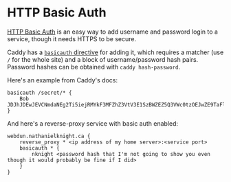 # HTTP Basic Auth

[HTTP Basic Auth](https://en.wikipedia.org/wiki/Basic_access_authentication)
is an easy way to add username and password login to a service, though it needs
HTTPS to be secure.

Caddy has a [`basicauth` directive] for adding it, which requires a matcher (use `/` for the whole site) and a block of username/password hash pairs. Password hashes can be obtained with `caddy hash-password`.

Here's an example from Caddy's docs:

```Caddyfile
basicauth /secret/* {
	Bob JDJhJDEwJEVCNmdaNEg2Ti5iejRMYkF3MFZhZ3VtV3E1SzBWZEZ5Q3VWc0tzOEJwZE9TaFlZdEVkZDhX
}
```

And here's a reverse-proxy service with basic auth enabled:

```Caddyfile
webdun.nathanielknight.ca {
    reverse_proxy * <ip address of my home server>:<service port>
    basicauth * {
        nknight <password hash that I'm not going to show you even though it would probably be fine if I did>
    }
}
```

[`basicauth` directive]: https://caddyserver.com/docs/caddyfile/directives/basicauth